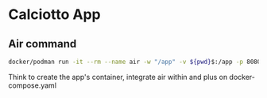 # Calciotto App

## Air command

``` bash
docker/podman run -it --rm --name air -w "/app" -v ${pwd}$:/app -p 8080:8080 cosmtrek/air -c .air.toml
```

Think to create the app's container, integrate air within and plus on docker-compose.yaml